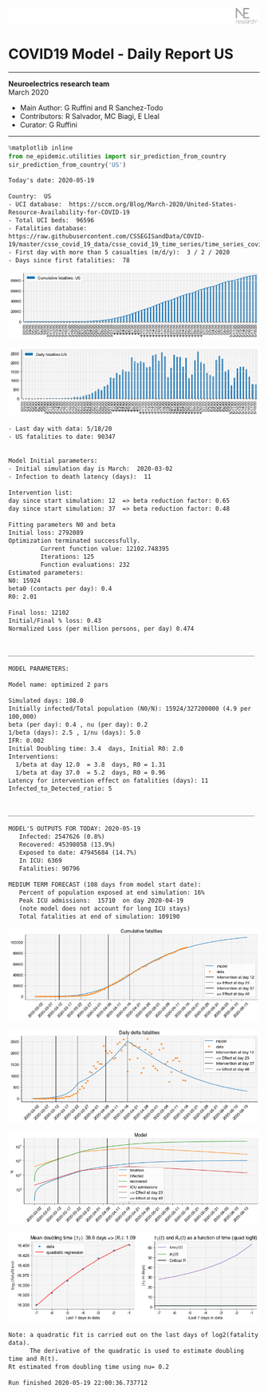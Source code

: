![](./images/logo.png)
# COVID19 Model - Daily Report US

---

**Neuroelectrics research team**  
March 2020  
* Main Author: G Ruffini and R Sanchez-Todo  
* Contributors: R Salvador, MC Biagi, E Lleal
* Curator: G Ruffini

---


```python
%matplotlib inline
from ne_epidemic.utilities import sir_prediction_from_country
sir_prediction_from_country('US')
```

    Today's date: 2020-05-19 
    
    Country:  US
    - UCI database:  https://sccm.org/Blog/March-2020/United-States-Resource-Availability-for-COVID-19
    - Total UCI beds:  96596
    - Fatalities database:  https://raw.githubusercontent.com/CSSEGISandData/COVID-19/master/csse_covid_19_data/csse_covid_19_time_series/time_series_covid19_deaths_global.csv
    - First day with more than 5 casualties (m/d/y):  3 / 2 / 2020
    - Days since first fatalities:  78



![png](03%20-%20Daily_Report_US_files/03%20-%20Daily_Report_US_1_1.png)



![png](03%20-%20Daily_Report_US_files/03%20-%20Daily_Report_US_1_2.png)


    - Last day with data: 5/18/20
    - US fatalities to date: 90347
     
    
    Model Initial parameters:
    - Initial simulation day is March:  2020-03-02
    - Infection to death latency (days):  11
    
    Intervention list:
    day since start simulation: 12  => beta reduction factor: 0.65
    day since start simulation: 37  => beta reduction factor: 0.48
    
    Fitting parameters N0 and beta
    Initial loss: 2792089
    Optimization terminated successfully.
             Current function value: 12102.748395
             Iterations: 125
             Function evaluations: 232
    Estimated parameters:
    N0: 15924
    beta0 (contacts per day): 0.4
    R0: 2.01
    
    Final loss: 12102
    Initial/Final % loss: 0.43
    Normalized Loss (per million persons, per day) 0.474 
    
    
    _____________________________________________________________________
     
    MODEL PARAMETERS:
    
    Model name: optimized 2 pars
    
    Simulated days: 108.0
    Initially infected/Total population (N0/N): 15924/327200000 (4.9 per 100,000)
    beta (per day): 0.4 , nu (per day): 0.2
    1/beta (days): 2.5 , 1/nu (days): 5.0
    IFR: 0.002
    Initial Doubling time: 3.4  days, Initial R0: 2.0
    Interventions:
      1/beta at day 12.0  = 3.8  days, R0 = 1.31
      1/beta at day 37.0  = 5.2  days, R0 = 0.96
    Latency for intervention effect on fatalities (days): 11
    Infected_to_Detected_ratio: 5
    
    
    _____________________________________________________________________
    
    MODEL'S OUTPUTS FOR TODAY: 2020-05-19
       Infected: 2547626 (0.8%)
       Recovered: 45398058 (13.9%)
       Exposed to date: 47945684 (14.7%)
       In ICU: 6369
       Fatalities: 90796
     
    MEDIUM TERM FORECAST (108 days from model start date): 
       Percent of population exposed at end simulation: 16%
       Peak ICU admissions:  15710  on day 2020-04-19
       (note model does not account for long ICU stays)
       Total fatalities at end of simulation: 109190



![png](03%20-%20Daily_Report_US_files/03%20-%20Daily_Report_US_1_4.png)



![png](03%20-%20Daily_Report_US_files/03%20-%20Daily_Report_US_1_5.png)



![png](03%20-%20Daily_Report_US_files/03%20-%20Daily_Report_US_1_6.png)


     



![png](03%20-%20Daily_Report_US_files/03%20-%20Daily_Report_US_1_8.png)


    Note: a quadratic fit is carried out on the last days of log2(fatality data).
          The derivative of the quadratic is used to estimate doubling time and R(t).
    Rt estimated from doubling time using nu= 0.2
    
    Run finished 2020-05-19 22:00:36.737712

